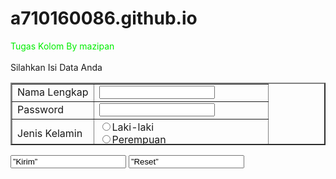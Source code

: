 # a710160086.github.io
<html>
<head>
<table border=2 cellspacing=5 weight=500 height=100>
<font color=”red”>Tugas Kolom By mazipan</font><br><br>
Silahkan Isi Data Anda
<form>
<tr>
<td>Nama Lengkap</td>
<td><input type=text name=nama size=20></td>
</tr>
<tr>
<td>Password</td>
<td><input type=password name=pass></td>
</tr>
<tr>
<td>Jenis Kelamin</td>
<td><input type=radio value=”lk” name=kel=20>Laki-laki<br>
<input type=radio value=”pr” name=kel=20>Perempuan<br></td>
</tr>
<tr>
<td>Alamat</td>
<td><textarea name=alamat rows=3 cols=30></textarea></td>
</tr>
<tr>
<td>Sudah Bayar ?</td>
<td><input type=checkbox name=bayar>Sudah</td>
</tr>
</table>
<input type=”submit” value=”Kirim” name=kirim>
<input type=”reset” value=”Reset” name=tolak>
</form>
</head>
</html>
